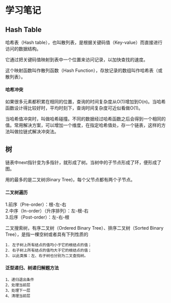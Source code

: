 # 学习笔记

## Hash Table

哈希表（Hash table），也叫散列表，是根据关键码值（Key-value）而直接进行访问的数据结构。

它通过把关键码值映射到表中一个位置来访问记录，以加快查找的速度。

这个映射函数叫作散列函数（Hash Function），存放记录的数组叫作哈希表（或散列表）。

#### 哈希冲突

如果很多元素都积累在相同的位置，查询的时间复杂度从O(1)增加到O(n)。当哈希函数设计得比较好时，平均时刻下，查询时间复杂度可近似看做O(1)。

当哈希值冲突时，叫做哈希碰撞。不同的数据经过哈希函数之后会得到一个相同的值。常用解决方案，可以增加一个维度，在指定哈希值处，存一个链表，这样的方法叫做拉链式解决冲突法。


## 树

链表中next指针变为多指针，就形成了树。当树中的子节点形成了环，便形成了图。

用的最多的是二叉树(Binary Tree)，每个父节点都有两个子节点。


#### 二叉树遍历
1.前序（Pre-order）：根-左-右  
2.中序（In-order）（升序排列）：左-根-右   
3.后序（Post-order）：左-右-根

二叉搜索树，有序二叉树（Ordered Binary Tree）、排序二叉树（Sorted Binary Tree），是指一棵空树或者具有下列性质的
                                                           
    1. 左子树上所有结点的值均小于它的根结点的值；
    2. 右子树上所有结点的值均大于它的根结点的值；
    3. 以此类推：左、右子树也分别为二叉查找树。


#### 泛型递归、树递归解题方法

    1、递归退出条件
    2、处理当前层
    3、处理下一层
    4、清理当前层